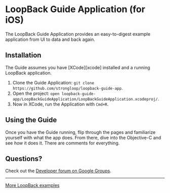 # LoopBack Guide Application (for iOS)

The LoopBack Guide Application provides an easy-to-digest example application
from UI to data and back again.

## Installation

The Guide assumes you have [XCode][xcode] installed and a running LoopBack application.

 1. Clone the Guide Application: `git clone https://github.com/strongloop/loopback-guide-app`.
 1. Open the project: `open loopback-guide-app/LoopBackGuideApplication/LoopBackGuideApplication.xcodeproj/`.
 1. Now in XCode, run the Application with `Cmd+R`.

## Using the Guide

Once you have the Guide running, flip through the pages and familiarize yourself
with what the app does. From there, dive into the Objective-C and see _how_ it
does it. There are comments for everything.

## Questions?

Check out the [Developer forum on Google Groups](https://groups.google.com/forum/#!forum/loopbackjs).

---

[More LoopBack examples](https://loopback.io/doc/zh/lb3/Tutorials-and-examples.html)
